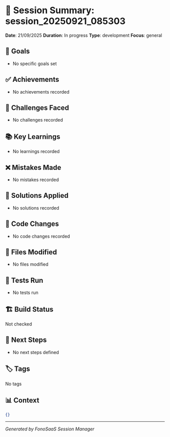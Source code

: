# 🧠 Session Summary: session_20250921_085303

**Date**: 21/09/2025
**Duration**: In progress
**Type**: development
**Focus**: general

## 🎯 Goals
- No specific goals set

## ✅ Achievements
- No achievements recorded

## 🚧 Challenges Faced
- No challenges recorded

## 📚 Key Learnings
- No learnings recorded

## ❌ Mistakes Made
- No mistakes recorded

## 🔧 Solutions Applied
- No solutions recorded

## 📝 Code Changes
- No code changes recorded

## 📁 Files Modified
- No files modified

## 🧪 Tests Run
- No tests run

## 🏗️ Build Status
Not checked

## 🚀 Next Steps
- No next steps defined

## 🏷️ Tags
No tags

## 📊 Context
```json
{}
```

---
*Generated by FonoSaaS Session Manager*

